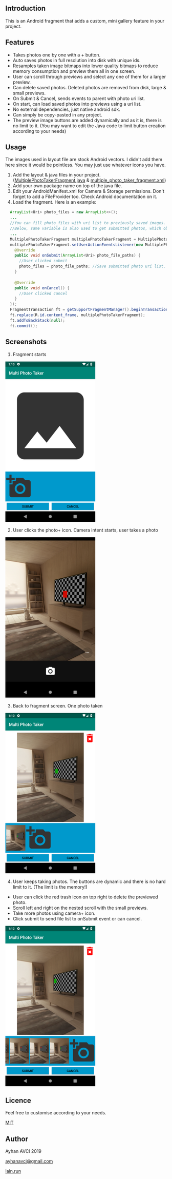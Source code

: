 ## Introduction

This is an Android fragment that adds a custom, mini gallery feature in your project. 

## Features

* Takes photos one by one with a + button.
* Auto saves photos in full resolution into disk with unique ids.
* Resamples taken image bitmaps into lower quality bitmaps to reduce memory consumption and preview them all in one screen.
* User can scroll through previews and select any one of them for a larger preview.
* Can delete saved photos. Deleted photos are removed from disk, large & small previews.
* On Submit & Cancel, sends events to parent with photo uri list.
* On start, can load saved photos into previews using a uri list.
* No external dependencies, just native android sdk.
* Can simply be copy-pasted in any project.
* The preview image buttons are added dynamically and as it is, there is no limit to it. (You may want to edit the Java code to limit button creation according to your needs)

## Usage

The images used in layout file are stock Android vectors. I didn't add them here since it would be pointless. You may just use whatever icons you have.

1. Add the layout & java files in your project. ([MultiplePhotoTakerFragment.java](https://github.com/ayhanavci/Android-MultiPhotoTaker/blob/master/MultiplePhotoTakerFragment.java) & [multiple_photo_taker_fragment.xml](https://github.com/ayhanavci/Android-MultiPhotoTaker/blob/master/multiple_photo_taker_fragment.xml))
2. Add your own package name on top of the java file.
3. Edit your AndroidManifest.xml for Camera & Storage permissions. Don't forget to add a FileProvider too. Check Android documentation on it.
4. Load the fragment. Here is an example:

```Java
  ArrayList<Uri> photo_files = new ArrayList<>();
  ...
  //You can fill photo_files with uri list to previously saved images. This is passed on "newInstance". 
  //Below, same variable is also used to get submitted photos, which obviously you don't need to.
  ...  
  MultiplePhotoTakerFragment multiplePhotoTakerFragment = MultiplePhotoTakerFragment.newInstance(photo_files);
  multiplePhotoTakerFragment.setUserActionEventsListener(new MultiplePhotoTakerFragment.IUserActionEvents() {
    @Override
    public void onSubmit(ArrayList<Uri> photo_file_paths) {
      //User clicked submit
      photo_files = photo_file_paths; //Save submitted photo uri list.
    }

    @Override
    public void onCancel() {
      //User clicked cancel
    }
  });
  FragmentTransaction ft = getSupportFragmentManager().beginTransaction();
  ft.replace(R.id.content_frame, multiplePhotoTakerFragment);
  ft.addToBackStack(null);
  ft.commit();
```

## Screenshots

1. Fragment starts
<img src="https://github.com/ayhanavci/Android-MultiPhotoTaker/blob/master/readme_img/1.png" height="500">

2. User clicks the photo+ icon. Camera intent starts, user takes a photo
<img src="https://github.com/ayhanavci/Android-MultiPhotoTaker/blob/master/readme_img/2.png" height="500">

3. Back to fragment screen. One photo taken
<img src="https://github.com/ayhanavci/Android-MultiPhotoTaker/blob/master/readme_img/3.png" height="500">

4. User keeps taking photos. The buttons are dynamic and there is no hard limit to it. (The limit is the memory!)

* User can click the red trash icon on top right to delete the previewed photo.
* Scroll left and right on the nested scroll with the small previews.
* Take more photos using camera+ icon.
* Click submit to send file list to onSubmit event or can cancel.

<img src="https://github.com/ayhanavci/Android-MultiPhotoTaker/blob/master/readme_img/4.png" height="500">

## Licence

Feel free to customise according to your needs.

[MIT](https://opensource.org/licenses/MIT)

## Author

Ayhan AVCI 2019

ayhanavci@gmail.com

[lain.run](https://lain.run)